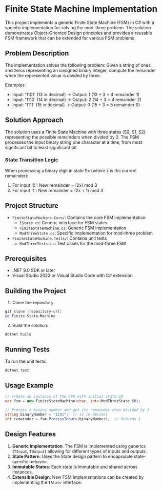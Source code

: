 # Finite State Machine Implementation

This project implements a generic Finite State Machine (FSM) in C# with a specific implementation for solving the mod-three problem. The solution demonstrates Object-Oriented Design principles and provides a reusable FSM framework that can be extended for various FSM problems.

## Problem Description

The implementation solves the following problem: Given a string of ones and zeros representing an unsigned binary integer, compute the remainder when the represented value is divided by three.

Examples:
- Input: '1101' (13 in decimal) → Output: 1 (13 ÷ 3 = 4 remainder 1)
- Input: '1110' (14 in decimal) → Output: 2 (14 ÷ 3 = 4 remainder 2)
- Input: '1111' (15 in decimal) → Output: 0 (15 ÷ 3 = 5 remainder 0)

## Solution Approach

The solution uses a Finite State Machine with three states (S0, S1, S2) representing the possible remainders when divided by 3. The FSM processes the input binary string one character at a time, from most significant bit to least significant bit.

### State Transition Logic

When processing a binary digit in state Sx (where x is the current remainder):
1. For input '0': New remainder = (2x) mod 3
2. For input '1': New remainder = (2x + 1) mod 3

## Project Structure

- `FiniteStateMachine.Core/`: Contains the core FSM implementation
  - `IState.cs`: Generic interface for FSM states
  - `FiniteStateMachine.cs`: Generic FSM implementation
  - `ModThreeState.cs`: Specific implementation for mod-three problem
- `FiniteStateMachine.Tests/`: Contains unit tests
  - `ModThreeTests.cs`: Test cases for the mod-three FSM

## Prerequisites

- .NET 9.0 SDK or later
- Visual Studio 2022 or Visual Studio Code with C# extension

## Building the Project

1. Clone the repository:
```powershell
git clone [repository-url]
cd Finite-State-Machine
```

2. Build the solution:
```powershell
dotnet build
```

## Running Tests

To run the unit tests:
```powershell
dotnet test
```

## Usage Example

```csharp
// Create an instance of the FSM with initial state S0
var fsm = new FiniteStateMachine<char, int>(ModThreeState.S0);

// Process a binary number and get its remainder when divided by 3
string binaryNumber = "1101";  // 13 in decimal
int remainder = fsm.ProcessInputs(binaryNumber);  // Returns 1
```

## Design Features

1. **Generic Implementation**: The FSM is implemented using generics (`TInput`, `TOutput`) allowing for different types of inputs and outputs.
2. **State Pattern**: Uses the State design pattern to encapsulate state-specific behavior.
3. **Immutable States**: Each state is immutable and shared across instances.
4. **Extensible Design**: New FSM implementations can be created by implementing the `IState` interface.